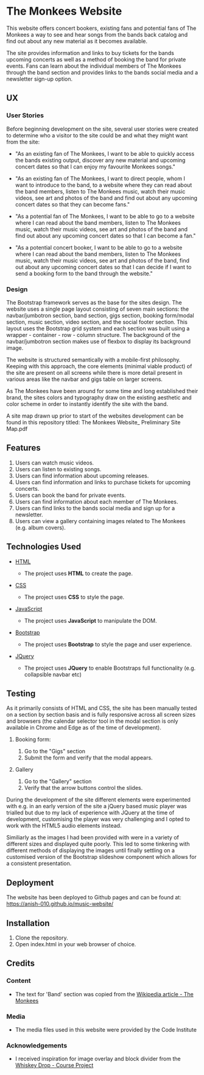 # The Monkees Website

This website offers concert bookers, existing fans and potential fans of The Monkees a way to see and hear songs from the bands back catalog and find out about any new material as it becomes available. 

The site provides information and links to buy tickets for the bands upcoming concerts as well as a method of booking the band for private events. Fans can learn about the individual members of The Monkees through the band section and provides links to the bands social media and a newsletter sign-up option.
 
## UX

### User Stories

Before beginning development on the site, several user stories were created to determine who a visitor to the site could be and what they might want from the site:

- "As an existing fan of The Monkees, I want to be able to quickly access the bands    existing output, discover any new material and upcoming concert dates so that I can enjoy my favourite Monkees songs."

- "As an existing fan of The Monkees, I want to direct people, whom I want to introduce to the band, to a website where they can read about the band members, listen to The Monkees music, watch their music videos, see art and photos of the band and find out about any upcoming concert dates so that they can become fans."

- "As a potential fan of The Monkees, I want to be able to go to a website where I can read about the band members, listen to The Monkees music, watch their music videos, see art and photos of the band and find out about any upcoming concert dates so that I can become a fan."

- "As a potential concert booker, I want to be able to go to a website where I can read about the band members, listen to The Monkees music, watch their music videos, see art and photos of the band, find out about any upcoming concert dates so that I can decide if I want to send a booking form to the band through the website."

### Design

The Bootstrap framework serves as the base for the sites design. The website uses a single page layout consisting of seven main sections: the navbar/jumbotron section, band section, gigs section, booking form/modal section, music section, video section, and the social footer section. This layout uses the Bootstrap grid system and each section was built using a wrapper - container - row - column structure. The background of the navbar/jumbotron section makes use of flexbox to display its background image.

The website is structured semantically with a mobile-first philosophy. Keeping with this approach, the core elements (minimal viable product) of the site are present on all screens while there is more detail present in various areas like the navbar and gigs table on larger screens.

As The Monkees have been around for some time and long established their brand, the sites colors and typography draw on the existing aesthetic and color scheme in order to instantly identify the site with the band.

A site map drawn up prior to start of the websites development can be found in this repository titled: The Monkees Website_ Preliminary Site Map.pdf

## Features

1. Users can watch music videos.
2. Users can listen to existing songs.
3. Users can find information about upcoming releases.
4. Users can find information and links to purchase tickets for upcoming concerts.
5. Users can book the band for private events.
6. Users can find information about each member of The Monkees.
7. Users can find links to the bands social media and sign up for a newsletter.
8. Users can view a gallery containing images related to The Monkees (e.g. album covers).

## Technologies Used

- [HTML](https://www.w3.org/)
    - The project uses **HTML** to create the page.

- [CSS](https://www.w3.org/)
    - The project uses **CSS** to style the page.

- [JavaScript](https://developer.mozilla.org/bm/docs/Web/JavaScript)
    - The project uses **JavaScript** to manipulate the DOM.

- [Bootstrap](https://getbootstrap.com/docs/3.3/)
    - The project uses **Bootstrap** to style the page and user experience.

- [JQuery](https://jquery.com/)
    - The project uses **JQuery** to enable Bootstraps full functionality (e.g. collapsible navbar etc)

## Testing

As it primarily consists of HTML and CSS, the site has been manually tested on a section by section basis and is fully responsive across all screen sizes and browsers (the calendar selector tool in the modal section is only available in Chrome and Edge as of the time of development). 

1. Booking form:
    1. Go to the "Gigs" section
    2. Submit the form and verify that the modal appears.

1. Gallery
    1. Go to the "Gallery" section
    2. Verify that the arrow buttons control the slides.

During the development of the site different elements were experimented with e.g. in an early version of the site a jQuery based music player was trialled but due to my lack of experience with JQuery at the time of development, customising the player was very challenging and I opted to work with the HTML5 audio elements instead. 

Similiarly as the images I had been provided with were in a variety of different sizes and displayed quite poorly. This led to some tinkering with different methods of displaying the images until finally settling on a customised version of the Bootstrap slideshow component which allows for a consistent presentation.

## Deployment

The website has been deployed to Github pages and can be found at: <https://anish-010.github.io/music-website/>

## Installation

1. Clone the repository.
2. Open index.html in your web browser of choice.

## Credits

### Content

- The text for 'Band' section was copied from the [Wikipedia article - The Monkees](https://en.wikipedia.org/wiki/The_Monkees)

### Media

- The media files used in this website were provided by the Code Institute

### Acknowledgements

- I received inspiration for image overlay and block divider from the [Whiskey Drop - Course Project](https://github.com/Code-Institute-Solutions/BootstrapLandingPage)
